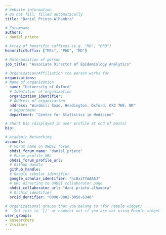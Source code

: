 ```yaml
---
# Website information
# Do not fill; filled automatically
title: "Daniel Prieto-Alhambra"

# Forumname 
authors:
- daniel_prieto

# Array of honorific suffixes (e.g. "MD", "PhD")
honorificSuffix: ["MSc", "PhD", "MD"]

# Role/position of person
job_title: "Associate Director of Epidemiology Analytics"

# Organization/Affiliation the person works for
organizations:
# Name of organization
- name: "University of Oxford"
  # Identifier of organization
  organization_identifier: 
  # Address of organization
  address: "Windmill Road, Headington, Oxford, OX3 7HE, UK"
  # Department
  department: "Centre for Statistics in Medicine"

# Short bio (displayed in user profile at end of posts)
bio: 

# Academic Networking
accounts:
  # Forum name on OHDSI forum
  ohdsi_forum_name: "daniel_prieto"
  # Forum profile URL
  ohdsi_forum_profile_url:
  # Github dandle
  github_handle:
  # Google scholar identifier
  google_scholar_identifier: "hiBxiTYAAAAJ"
  # URL directing to OHDSI collaborator page
  ohdsi_collaborator_url: "dani-prieto-alhambra"
  # Orchid identifier
  orcid_dentifier: "0000-0002-3950-6346"
  
# Organizational groups that you belong to (for People widget)
#   Set this to `[]` or comment out if you are not using People widget.
user_groups:
- Researchers
- Visitors
---
```

